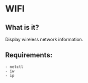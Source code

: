 # WIFI

## What is it?

Display wireless network information.

## Requirements:

```    
- netctl
- iw
- ip
```
